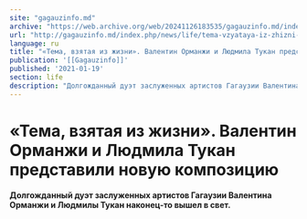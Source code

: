 ```yaml
---
site: "gagauzinfo.md"
archive: "https://web.archive.org/web/20241126183535/gagauzinfo.md/index.php/news/life/tema-vzyataya-iz-zhizni-valentin-ormanzhi-i-lyudmila-tukan-predstavili-novuyu-kompoziciyu"
url: "http://gagauzinfo.md/index.php/news/life/tema-vzyataya-iz-zhizni-valentin-ormanzhi-i-lyudmila-tukan-predstavili-novuyu-kompoziciyu"
language: ru
title: "«Тема, взятая из жизни». Валентин Орманжи и Людмила Тукан представили новую композицию"
publication: '[[Gagauzinfo]]'
published: '2021-01-19'
section: life
description: "Долгожданный дуэт заслуженных артистов Гагаузии Валентина Орманжи и Людмилы Тукан наконец-то вышел в свет."
---
```


# «Тема, взятая из жизни». Валентин Орманжи и Людмила Тукан представили новую композицию

**Долгожданный дуэт заслуженных артистов Гагаузии Валентина Орманжи и Людмилы Тукан наконец-то вышел в свет.**